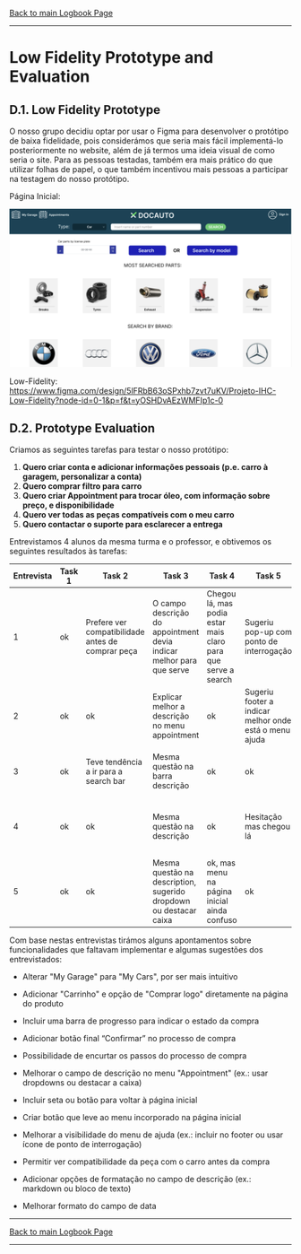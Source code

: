[Back to main Logbook Page](../hci_logbook.md)

---
# Low Fidelity Prototype and Evaluation

## D.1. Low Fidelity Prototype

O nosso grupo decidiu optar por usar o Figma para desenvolver o protótipo de baixa fidelidade, pois considerámos que seria mais fácil implementá-lo posteriormente no website, além de já termos uma ideia visual de como seria o site. Para as pessoas testadas, também era mais prático do que utilizar folhas de papel, o que também incentivou mais pessoas a participar na testagem do nosso protótipo.

Página Inicial:

![DocAuto_LowFidelity](mainpage_lowfidelity.png "DocAuto_LowFidelity")

Low-Fidelity: 
https://www.figma.com/design/5lFRbB63oSPxhb7zvt7uKV/Projeto-IHC-Low-Fidelity?node-id=0-1&p=f&t=yOSHDvAEzWMFIp1c-0

## D.2. Prototype Evaluation

Criamos as seguintes tarefas para testar o nosso protótipo:

1. **Quero criar conta e adicionar informações pessoais (p.e. carro à garagem, personalizar a conta)**
2. **Quero comprar filtro para carro**
3. **Quero criar Appointment para trocar óleo, com informação sobre preço, e disponibilidade**
4. **Quero ver todas as peças compatíveis com o meu carro**
5. **Quero contactar o suporte para esclarecer a entrega**

Entrevistamos 4 alunos da mesma turma e o professor, e obtivemos os seguintes resultados às tarefas:

| Entrevista | Task 1         | Task 2                                                                 | Task 3                                                                 | Task 4                                                                 | Task 5                                                                 | Extra                                                                 |
|------------|--------------|-----------------------------------------------------------------------|-----------------------------------------------------------------------|-----------------------------------------------------------------------|-----------------------------------------------------------------------|----------------------------------------------------------------------|
| 1          | ok           | Prefere ver compatibilidade antes de comprar peça                     | O campo descrição do appointment devia indicar melhor para que serve    | Chegou lá, mas podia estar mais claro para que serve a search         | Sugeriu pop-up com ponto de interrogação                             | -                                                                    |
| 2          | ok       | ok                                                                | Explicar melhor a descrição no menu appointment                           | ok                                                                | Sugeriu footer a indicar melhor onde está o menu ajuda                | -                                                                    |
| 3          | ok           | Teve tendência a ir para a search bar                                         | Mesma questão na barra descrição                                      | ok                                                       | ok                                                       | Seta para voltar à página inicial no menu                           |
| 4          | ok           | ok                                                                    | Mesma questão na descrição                                            | ok                                                                    | Hesitação mas chegou lá                                               | Dropdown com opções pré-definidas para o appointment                 |
| 5          | ok           | ok                                                                    | Mesma questão na description, sugerido dropdown ou destacar caixa     | ok, mas menu na página inicial ainda confuso                          | ok                                                                   | Sugestão de markdown, bloco de texto e mudar formato de data        |



Com base nestas entrevistas tirámos alguns apontamentos sobre funcionalidades que faltavam implementar e algumas sugestões dos entrevistados:

- Alterar "My Garage" para "My Cars", por ser mais intuitivo

- Adicionar "Carrinho" e opção de "Comprar logo" diretamente na página do produto

- Incluir uma barra de progresso para indicar o estado da compra

- Adicionar botão final “Confirmar” no processo de compra

- Possibilidade de encurtar os passos do processo de compra

- Melhorar o campo de descrição no menu "Appointment" (ex.: usar dropdowns ou destacar a caixa)

- Incluir seta ou botão para voltar à página inicial

- Criar botão que leve ao menu incorporado na página inicial

- Melhorar a visibilidade do menu de ajuda (ex.: incluir no footer ou usar ícone de ponto de interrogação)

- Permitir ver compatibilidade da peça com o carro antes da compra

- Adicionar opções de formatação no campo de descrição (ex.: markdown ou bloco de texto)

- Melhorar formato do campo de data

---
[Back to main Logbook Page](../hci_logbook.md)

---